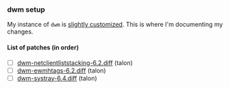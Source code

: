 ### dwm setup

My instance of `dwm` is [slightly customized](https://github.com/brandonwkipp/dwm/tree/patched). This is where I'm documenting my changes.

#### List of patches (in order)

- [ ] [dwm-netclientliststacking-6.2.diff](https://github.com/bakkeby/patches/wiki/netclientliststacking) (talon)
- [ ] [dwm-ewmhtags-6.2.diff](https://dwm.suckless.org/patches/ewmhtags/) (talon)
- [ ] [dwm-systray-6.4.diff](https://dwm.suckless.org/patches/systray/) (talon)
